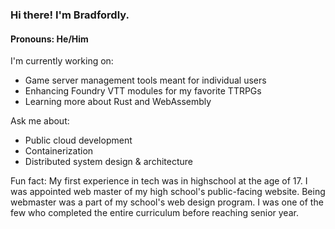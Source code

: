### Hi there! I'm Bradfordly.

#### Pronouns: He/Him

I'm currently working on:
* Game server management tools meant for individual users
* Enhancing Foundry VTT modules for my favorite TTRPGs
* Learning more about Rust and WebAssembly

Ask me about:
* Public cloud development
* Containerization
* Distributed system design & architecture

Fun fact: My first experience in tech was in highschool at the age of 17. I was appointed web master of my high school's public-facing website. Being webmaster was a part of my school's web design program. I was one of the few who completed the entire curriculum before reaching senior year.
